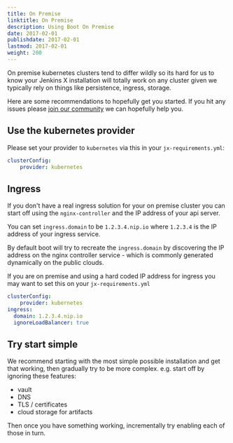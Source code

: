 ```yaml
---
title: On Premise
linktitle: On Premise
description: Using Boot On Premise
date: 2017-02-01
publishdate: 2017-02-01
lastmod: 2017-02-01
weight: 200
---
```


On premise kubernetes clusters tend to differ wildly so its hard for us to know your Jenkins X installation will totally work on any cluster given we typically rely on things like persistence, ingress, storage.

Here are some recommendations to hopefully get you started. If you hit any issues please [join our community](/community/) we can hopefully help you.


## Use the kubernetes provider

Please set your provider to `kubernetes` via this in your `jx-requirements.yml`:

```yaml    
clusterConfig:
    provider: kubernetes
```

## Ingress

If you don't have a real ingress solution for your on premise cluster you can start off using the `nginx-controller` and the IP address of your api server.

You can set `ingress.domain` to be `1.2.3.4.nip.io` where `1.2.3.4` is the IP address of your ingress service.

By default boot will try to recreate the `ingress.domain` by discovering the IP address on the nginx controller service - which is commonly generated dynamically on the public clouds.

If you are on premise and using a hard coded IP address for ingress you may want to set this on your `jx-requirements.yml`

```yaml    
clusterConfig:
    provider: kubernetes
ingress:
  domain: 1.2.3.4.nip.io
  ignoreLoadBalancer: true
```

## Try start simple

We recommend starting with the most simple possible installation and get that working, then gradually try to be more complex. e.g. start off by ignoring these features:

* vault
* DNS
* TLS / certificates
* cloud storage for artifacts

Then once you have something working, incrementally try enabling each of those in turn. 


